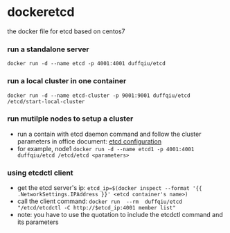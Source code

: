 # dockeretcd
the docker file for etcd based on centos7


### run a standalone server

```
docker run -d --name etcd -p 4001:4001 duffqiu/etcd
```

### run a local cluster in one container

```
docker run -d --name etcd-cluster -p 9001:9001 duffqiu/etcd /etcd/start-local-cluster
```

### run mutilple nodes to setup a cluster

- run a contain with etcd daemon command and follow the cluster parameters in office document: [etcd configuration](https://github.com/coreos/etcd/blob/master/Documentation/configuration.md)
- for example, node1 `docker run -d --name etcd1 -p 4001:4001 duffqiu/etcd /etcd/etcd <parameters>`

### using etcdctl client 
- get the etcd server's ip: `etcd_ip=$(docker inspect --format '{{ .NetworkSettings.IPAddress }}' <etcd container's name>)`
- call the client command: `docker run  --rm  duffqiu/etcd "/etcd/etcdctl -C http://$etcd_ip:4001 member list"`
- note: you have to use the quotation to include the etcdctl command and its parameters
